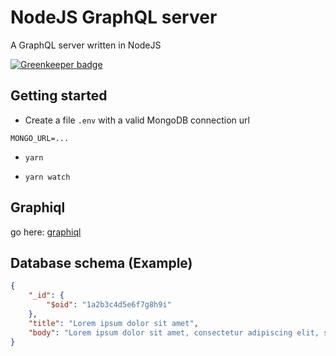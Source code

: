 # NodeJS GraphQL server
A GraphQL server written in NodeJS

[![Greenkeeper badge](https://badges.greenkeeper.io/albertobravi/nodejs-graphql-server.svg)](https://greenkeeper.io/)

## Getting started

- Create a file `.env` with a valid MongoDB connection url
```
MONGO_URL=...
```

- `yarn` 

- `yarn watch`

## Graphiql

go here: [graphiql](http://localhost:8888/graphql/graphiql)

## Database schema (Example)

```json
{
    "_id": {
        "$oid": "1a2b3c4d5e6f7g8h9i"
    },
    "title": "Lorem ipsum dolor sit amet",
    "body": "Lorem ipsum dolor sit amet, consectetur adipiscing elit, sed do eiusmod tempor incididunt ut labore et dolore magna aliqua."
}
```

